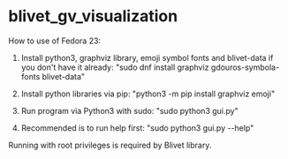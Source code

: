 # blivet_gv_visualization
How to use of Fedora 23:

1. Install python3, graphviz library, emoji symbol fonts and blivet-data if you don't have it already: "sudo dnf install graphviz gdouros-symbola-fonts  blivet-data"

2. Install python libraries via pip: "python3 -m pip install graphviz emoji"

3. Run program via Python3 with sudo: "sudo python3 gui.py"

4. Recommended is to run help first: "sudo python3 gui.py --help"

Running with root privileges is required by Blivet library.
